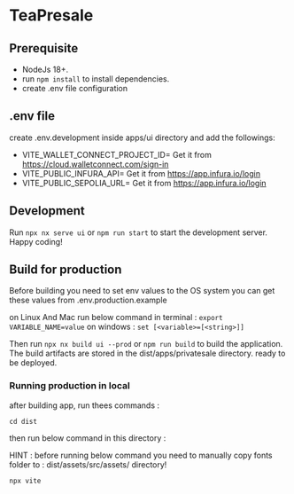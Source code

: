 # TeaPresale

## Prerequisite

- NodeJs 18+.
- run `npm install` to install dependencies.
- create .env file configuration

## .env file

create .env.development inside apps/ui directory and add the followings:

- VITE_WALLET_CONNECT_PROJECT_ID= Get it from <https://cloud.walletconnect.com/sign-in>
- VITE_PUBLIC_INFURA_API= Get it from <https://app.infura.io/login>
- VITE_PUBLIC_SEPOLIA_URL= Get it from <https://app.infura.io/login>

## Development

Run `npx nx serve ui` or `npm run start` to start the development server. Happy coding!

## Build for production

Before building you need to set env values to the OS system you can get these values from .env.production.example

on Linux And Mac run below command in terminal :
`export VARIABLE_NAME=value`
on windows :
`set [<variable>=[<string>]]`

Then run `npx nx build ui --prod` or `npm run build` to build the application. The build artifacts are stored in the dist/apps/privatesale directory. ready to be deployed.

### Running production in local

after building app, run thees commands :

`cd dist`

then run below command in this directory :

HINT : before running below command you need to manually copy fonts folder to : dist/assets/src/assets/ directory!

`npx vite`
